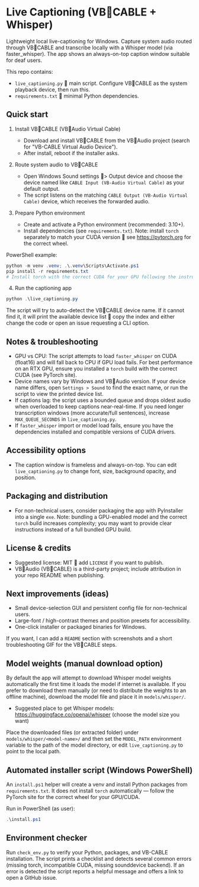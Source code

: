 # Live Captioning (VBCABLE + Whisper)

Lightweight local live-captioning for Windows. Capture system audio routed through VBCABLE and transcribe locally with a Whisper model (via faster_whisper). The app shows an always-on-top caption window suitable for deaf users.

This repo contains:

- `live_captioning.py`  main script. Configure VBCABLE as the system playback device, then run this.
- `requirements.txt`  minimal Python dependencies.

## Quick start

1. Install VBCABLE (VBAudio Virtual Cable)
   - Download and install VBCABLE from the VBAudio project (search for "VB-CABLE Virtual Audio Device").
   - After install, reboot if the installer asks.

2. Route system audio to VBCABLE
   - Open Windows Sound settings > Output device and choose the device named like `CABLE Input (VB-Audio Virtual Cable)` as your default output.
   - The script listens on the matching `CABLE Output (VB-Audio Virtual Cable)` device, which receives the forwarded audio.

3. Prepare Python environment
   - Create and activate a Python environment (recommended: 3.10+).
   - Install dependencies (see `requirements.txt`). Note: install `torch` separately to match your CUDA version  see https://pytorch.org for the correct wheel.

PowerShell example:

```powershell
python -m venv .venv; .\.venv\Scripts\Activate.ps1
pip install -r requirements.txt
# Install torch with the correct CUDA for your GPU following the instructions at https://pytorch.org
```

4. Run the captioning app

```powershell
python .\live_captioning.py
```

The script will try to auto-detect the VBCABLE device name. If it cannot find it, it will print the available device list  copy the index and either change the code or open an issue requesting a CLI option.

## Notes & troubleshooting

- GPU vs CPU: The script attempts to load `faster_whisper` on CUDA (float16) and will fall back to CPU if GPU load fails. For best performance on an RTX GPU, ensure you installed a `torch` build with the correct CUDA (see PyTorch site).
- Device names vary by Windows and VBAudio version. If your device name differs, open `Settings > Sound` to find the exact name, or run the script to view the printed device list.
- If captions lag: the script uses a bounded queue and drops oldest audio when overloaded to keep captions near-real-time. If you need longer transcription windows (more accurate/full sentences), increase `MAX_QUEUE_SECONDS` in `live_captioning.py`.
- If `faster_whisper` import or model load fails, ensure you have the dependencies installed and compatible versions of CUDA drivers.

## Accessibility options

- The caption window is frameless and always-on-top. You can edit `live_captioning.py` to change font, size, background opacity, and position.

## Packaging and distribution

- For non-technical users, consider packaging the app with PyInstaller into a single `exe`. Note: bundling a GPU-enabled model and the correct `torch` build increases complexity; you may want to provide clear instructions instead of a full bundled GPU build.

## License & credits

- Suggested license: MIT  add `LICENSE` if you want to publish.
- VBAudio (VBCABLE) is a third-party project; include attribution in your repo README when publishing.

## Next improvements (ideas)

- Small device-selection GUI and persistent config file for non-technical users.
- Large-font / high-contrast themes and position presets for accessibility.
- One-click installer or packaged binaries for Windows.

If you want, I can add a `README` section with screenshots and a short troubleshooting GIF for the VBCABLE steps.

## Model weights (manual download option)

By default the app will attempt to download Whisper model weights automatically the first time it loads the model if internet is available. If you prefer to download them manually (or need to distribute the weights to an offline machine), download the model file and place it in `models/whisper/`.

- Suggested place to get Whisper models: https://huggingface.co/openai/whisper (choose the model size you want)

Place the downloaded files (or extracted folder) under `models/whisper/<model-name>/` and then set the `MODEL_PATH` environment variable to the path of the model directory, or edit `live_captioning.py` to point to the local path.

## Automated installer script (Windows PowerShell)

An `install.ps1` helper will create a venv and install Python packages from `requirements.txt`. It does not install `torch` automatically — follow the PyTorch site for the correct wheel for your GPU/CUDA.

Run in PowerShell (as user):

```powershell
.\install.ps1
```

## Environment checker

Run `check_env.py` to verify your Python, packages, and VB-CABLE installation. The script prints a checklist and detects several common errors (missing torch, incompatible CUDA, missing sounddevice backend). If an error is detected the script reports a helpful message and offers a link to open a GitHub issue.

